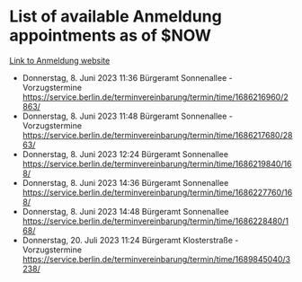 # List of available Anmeldung appointments as of $NOW
[Link to Anmeldung website](https://service.berlin.de/terminvereinbarung/termin/tag.php?termin=1&anliegen[]=120686&dienstleisterlist=122210,122217,327316,122219,327312,122227,327314,122231,327346,122243,327348,122254,122252,329742,122260,329745,122262,329748,122271,327278,122273,327274,122277,327276,330436,122280,327294,122282,327290,122284,327292,122291,327270,122285,327266,122286,327264,122296,327268,150230,329760,122297,327286,122294,327284,122312,329763,122314,329775,122304,327330,122311,327334,122309,327332,317869,122281,327352,122279,329772,122283,122276,327324,122274,327326,122267,329766,122246,327318,122251,327320,122257,327322,122208,327298,122226,327300&herkunft=http%3A%2F%2Fservice.berlin.de%2Fdienstleistung%2F120686%2F)
- Donnerstag, 8. Juni 2023 11:36 Bürgeramt Sonnenallee - Vorzugstermine https://service.berlin.de/terminvereinbarung/termin/time/1686216960/2863/
- Donnerstag, 8. Juni 2023 11:48 Bürgeramt Sonnenallee - Vorzugstermine https://service.berlin.de/terminvereinbarung/termin/time/1686217680/2863/
- Donnerstag, 8. Juni 2023 12:24 Bürgeramt Sonnenallee https://service.berlin.de/terminvereinbarung/termin/time/1686219840/168/
- Donnerstag, 8. Juni 2023 14:36 Bürgeramt Sonnenallee https://service.berlin.de/terminvereinbarung/termin/time/1686227760/168/
- Donnerstag, 8. Juni 2023 14:48 Bürgeramt Sonnenallee https://service.berlin.de/terminvereinbarung/termin/time/1686228480/168/
- Donnerstag, 20. Juli 2023 11:24 Bürgeramt Klosterstraße - Vorzugstermine https://service.berlin.de/terminvereinbarung/termin/time/1689845040/3238/
